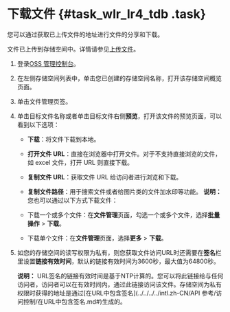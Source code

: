 # 下载文件 {#task_wlr_lr4_tdb .task}

您可以通过获取已上传文件的地址进行文件的分享和下载。

文件已上传到存储空间中。详情请参见[上传文件](intl.zh-CN/快速入门/上传文件.md#)。

1.  登录[OSS 管理控制台](https://oss.console.aliyun.com/)。 
2.  在左侧存储空间列表中，单击您已创建的存储空间名称，打开该存储空间概览页面。 
3.  单击文件管理页签。 
4.  单击目标文件名称或者单击目标文件右侧**预览**，打开该文件的预览页面，可以看到以下选项： 

    -   **下载**：将文件下载到本地。
    -   **打开文件 URL**：直接在浏览器中打开文件。对于不支持直接浏览的文件，如 excel 文件，打开 URL 则直接下载。
    -   **复制文件 URL**：获取文件 URL 给访问者进行浏览和下载。
    -   **复制文件路径**：用于搜索文件或者给图片类的文件加水印等功能。
    **说明：** 您也可以通过以下方式下载文件：

    -   下载一个或多个文件：在**文件管理**页面，勾选一个或多个文件，选择**批量操作** \> **下载**。
    -   下载单个文件：在**文件管理**页面，选择**更多** \> **下载**。
5.  如您的存储空间的读写权限为私有，则您获取文件访问URL时还需要在**签名**栏里设置**链接有效时间**，默认的链接有效时间为3600秒，最大值为64800秒。 

    **说明：** URL签名的链接有效时间是基于NTP计算的。您可以将此链接给与任何访问者，访问者可以在有效时间内，通过此链接访问该文件。存储空间为私有权限时获得的地址是通过[在URL中包含签名](../../../../intl.zh-CN/API 参考/访问控制/在URL中包含签名.md#)生成的。


